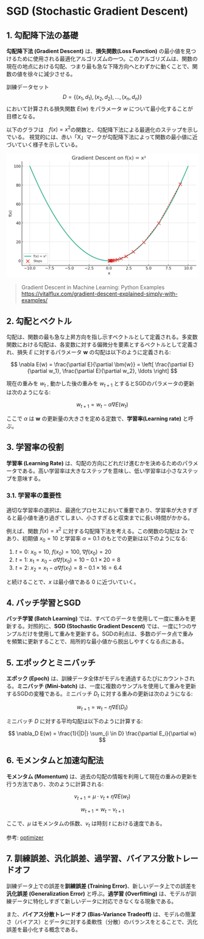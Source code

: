 # SGD (Stochastic Gradient Descent)

## 1. 勾配降下法の基礎

**勾配降下法 (Gradient Descent)** は、**損失関数(Loss Function)** の最小値を見つけるために使用される最適化アルゴリズムの一つ。このアルゴリズムは、関数の現在の地点における勾配、つまり最も急な下降方向へとわずかに動くことで、関数の値を徐々に減少させる。

訓練データセット
$$
D = \{(x_1 , d_1),(x_2, d_2), \dots, (x_n,d_n)\}
$$
において計算される損失関数 $E(w)$ をパラメータ $w$ について最小化することが目標となる。

以下のグラフは　$f(x) = x^2$の関数と、勾配降下法による最適化のステップを示しでいる。
視覚的には、赤い「X」マークが勾配降下法によって関数の最小値に近づいていく様子を示している。

![Gradient Descent Algorithm](../pics/graph/Gradient-Descent-Algorithm.png)

> Gradient Descent in Machine Learning: Python Examples <https://vitalflux.com/gradient-descent-explained-simply-with-examples/>

## 2. 勾配とベクトル

勾配は、関数の最も急な上昇方向を指し示すベクトルとして定義される。多変数関数における勾配は、各変数に対する偏微分を要素とするベクトルとして定義され、損失 $E$ に対するパラメータ $\bm{w}$ の勾配は以下のように定義される:

$$
\nabla E(w) = 
\frac{\partial E}{\partial \bm{w}} =
\left[ \frac{\partial E}{\partial w_1}, \frac{\partial E}{\partial w_2}, \ldots \right]
$$

現在の重みを $w_{t}$ , 動かした後の重みを $w_{t+1}$ とするとSGDのパラメータの更新は次のようになる:

$$
w_{t+1} = w_{t} - \alpha \nabla E(w_{t}) 
$$

ここで $\alpha$ は $\bm{w}$ の更新量の大きさを定める定数で、**学習率(Learning rate)** と呼ぶ。

## 3. 学習率の役割

**学習率 (Learning Rate)** は、勾配の方向にどれだけ進むかを決めるためのパラメータである。高い学習率は大きなステップを意味し、低い学習率は小さなステップを意味する。


### 3.1. 学習率の重要性

適切な学習率の選択は、最適化プロセスにおいて重要であり、学習率が大きすぎると最小値を通り過ぎてしまい、小さすぎると収束までに長い時間がかかる。

例えば、関数 $f(x) = x^2$ に対する勾配降下法を考える。この関数の勾配は $2x$ であり、初期値 $x_0 = 10$ と学習率 $\alpha = 0.1$ のもとでの更新は以下のようになる:

1. $t = 0$: $x_0 = 10$, $f(x_0) = 100$, $\nabla f(x_0) = 20$
2. $t = 1$: $x_1 = x_0 - \alpha \nabla f(x_0) = 10 - 0.1 \times 20 = 8$
3. $t = 2$: $x_2 = x_1 - \alpha \nabla f(x_1) = 8 - 0.1 \times 16 = 6.4$

と続けることで、$x$ は最小値である $0$ に近づいていく。

## 4. バッチ学習とSGD

**バッチ学習 (Batch Learning)** では、すべてのデータを使用して一度に重みを更新する。対照的に、**SGD (Stochastic Gradient Descent)** では、一度に1つのサンプルだけを使用して重みを更新する。SGDの利点は、多数のデータ点で重みを頻繁に更新することで、局所的な最小値から脱出しやすくなる点にある。

## 5. エポックとミニバッチ

**エポック (Epoch)** は、訓練データ全体がモデルを通過するたびにカウントされる。**ミニバッチ (Mini-batch)** は、一度に複数のサンプルを使用して重みを更新するSGDの変種である。ミニバッチ $D_t$ に対する重みの更新は次のようになる:

$$
w_{t+1} = w_t - \eta \nabla E(D_t)
$$

ミニバッチ $D$ に対する平均勾配は以下のように計算する:

$$
\nabla_D E(w) = \frac{1}{|D|} \sum_{i \in D} \frac{\partial E_i}{\partial w}
$$

## 6. モメンタムと加速勾配法

**モメンタム (Momentum)** は、過去の勾配の情報を利用して現在の重みの更新を行う方法であり、次のように計算される:

$$ 
v_{t+1} = \mu \cdot v_t + \eta \nabla E(w_t)
$$

$$ 
w_{t+1} = w_t - v_{t+1}
$$

ここで、$\mu$ はモメンタムの係数、$v_t$ は時刻 $t$ における速度である。

参考: [optimizer](optimizer.md)

## 7. 訓練誤差、汎化誤差、過学習、バイアス分散トレードオフ

訓練データ上での誤差を**訓練誤差 (Training Error)**、新しいデータ上での誤差を**汎化誤差 (Generalization Error)** と呼ぶ。**過学習 (Overfitting)** は、モデルが訓練データに特化しすぎて新しいデータに対応できなくなる現象である。

また、**バイアス分散トレードオフ (Bias-Variance Tradeoff)** は、モデルの簡潔さ（バイアス）とデータに対する柔軟性（分散）のバランスをとることで、汎化誤差を最小化する概念である。
